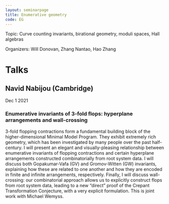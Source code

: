 ```yaml
---
layout: seminarpage
title: Enumerative geometry
code: EG
---
```


Topic: Curve counting invariants, birational geometry, moduli spaces, Hall algebras

Organizers: Will Donovan, Zhang Nantao, Hao Zhang

# Talks

## Navid Nabijou (Cambridge)

Dec 1 2021

### Enumerative invariants of 3-fold flops: hyperplane arrangements and wall-crossing

3-fold flopping contractions form a fundamental building block of the higher-dimensional Minimal Model Program. They exhibit extremely rich geometry, which has been investigated by many people over the past half-century. I will present an elegant and visually-pleasing relationship between enumerative invariants of flopping contractions and certain hyperplane arrangements constructed combinatorially from root system data. I will discuss both Gopakumar-Vafa (GV) and Gromov-Witten (GW) invariants, explaining how these are related to one another and how they are encoded in finite and infinite arrangements, respectively. Finally, I will discuss wall-crossing: our combinatorial approach allows us to explicitly construct flops from root system data, leading to a new “direct” proof of the Crepant Transformation Conjecture, with a very explicit formulation. This is joint work with Michael Wemyss.
